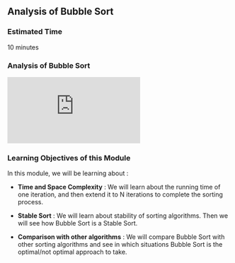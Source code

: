 ## Analysis of Bubble Sort
### Estimated Time

10 minutes

### Analysis of Bubble Sort

<iframe src="https://www.youtube.com/embed/4E6CIJgl42I" frameborder="0" allow="autoplay; encrypted-media" allowfullscreen></iframe>

### Learning Objectives of this Module

In this module, we will be learning about :

- **Time and Space Complexity** : We will learn about the running time of one iteration, and then extend it to N iterations to complete the sorting process.

- **Stable Sort** : We will learn about stability of sorting algorithms. Then we will see how Bubble Sort is a Stable Sort.

- **Comparison with other algorithms** : We will compare Bubble Sort with other sorting algorithms and see in which situations Bubble Sort is the optimal/not optimal approach to take.

